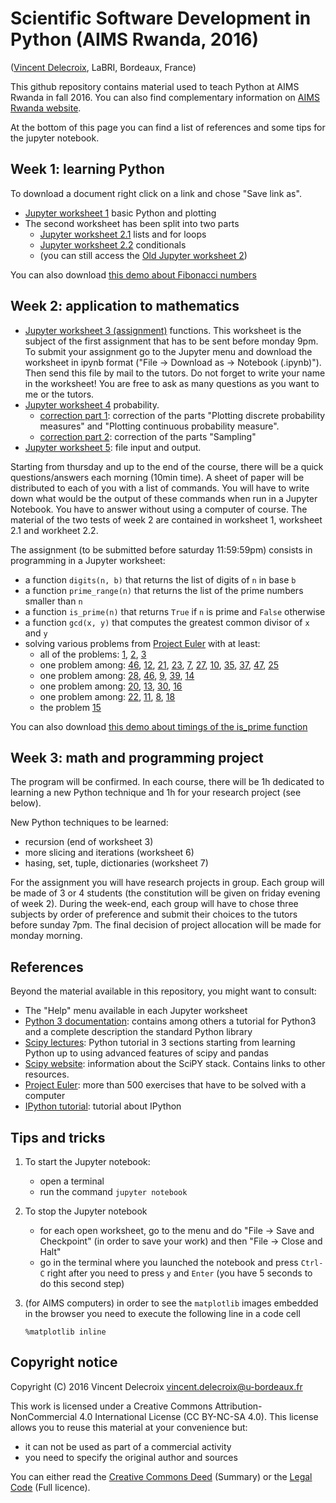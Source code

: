 Scientific Software Development in Python (AIMS Rwanda, 2016)
=============================================================
([Vincent Delecroix](http://www.labri.fr/perso/vdelecro/), LaBRI, Bordeaux, France)

This github repository contains material used to teach Python
at AIMS Rwanda in fall 2016. You can also find complementary information on
[AIMS Rwanda website](https://sites.google.com/a/aims.ac.rw/academic/scientific-software-development-in-python).

At the bottom of this page you can find a list of references and some tips
for the jupyter notebook.

Week 1: learning Python
-----------------------

To download a document right click on a link and chose "Save link as".

- [Jupyter worksheet 1](https://raw.githubusercontent.com/videlec/aims-python-rwanda-2016/master/worksheets/worksheet1.ipynb) basic Python and plotting
- The second worksheet has been split into two parts
    - [Jupyter worksheet 2.1](https://raw.githubusercontent.com/videlec/aims-python-rwanda-2016/master/worksheets/worksheet2.1.ipynb) lists and for loops
    - [Jupyter worksheet 2.2](https://raw.githubusercontent.com/videlec/aims-python-rwanda-2016/master/worksheets/worksheet2.2.ipynb) conditionals
    - (you can still access the [Old Jupyter worksheet 2](https://raw.githubusercontent.com/videlec/aims-python-rwanda-2016/master/worksheets/worksheet2.ipynb))

You can also download [this demo about Fibonacci numbers](https://raw.githubusercontent.com/videlec/aims-python-rwanda-2016/master/worksheets/fibonacci.ipynb) 

Week 2: application to mathematics
----------------------------------

- [Jupyter worksheet 3 (assignment)](https://raw.githubusercontent.com/videlec/aims-python-rwanda-2016/master/worksheets/worksheet3-assignment.ipynb) functions. This worksheet is the subject of the first assignment that has to be sent before monday 9pm. To submit your assignment go to the Jupyter menu and download the worksheet in ipynb format ("File -> Download as -> Notebook (.ipynb)"). Then send this file by mail to the tutors. Do not forget to write your name in the worksheet! You are free to ask as many questions as you want to me or the tutors.
- [Jupyter worksheet 4](https://raw.githubusercontent.com/videlec/aims-python-rwanda-2016/master/worksheets/worksheet4.ipynb) probability.
    - [correction part 1](https://raw.githubusercontent.com/videlec/aims-python-rwanda-2016/master/worksheets/worksheet4-1.pdf): correction of the parts "Plotting discrete probability measures" and "Plotting continuous probability measure".
    - [correction part 2](https://raw.githubusercontent.com/videlec/aims-python-rwanda-2016/master/worksheets/worksheet4-2.pdf): correction of the parts "Sampling"
- [Jupyter worksheet 5](https://raw.githubusercontent.com/videlec/aims-python-rwanda-2016/master/worksheets/worksheet5.ipynb): file input and output.

Starting from thursday and up to the end of the course, there will be a quick questions/answers each morning (10min time).
A sheet of paper will be distributed to each of you with a list of commands. You will have to write down what would be
the output of these commands when run in a Jupyter Notebook. You have to answer without using a computer of course. The material of
the two tests of week 2 are contained in worksheet 1, worksheet 2.1 and workheet 2.2.

The assignment (to be submitted before saturday 11:59:59pm) consists in programming in a Jupyter worksheet:
- a function `digits(n, b)` that returns the list of digits of `n` in base `b`
- a function `prime_range(n)` that returns the list of the prime numbers smaller than `n`
- a function `is_prime(n)` that returns `True` if `n` is prime and `False` otherwise
- a function `gcd(x, y)` that computes the greatest common divisor of `x` and `y`
- solving various problems from [Project Euler](https://projecteuler.net/) with at least:
   - all of the problems: [1](https://projecteuler.net/problem=1), [2](https://projecteuler.net/problem=2), [3](https://projecteuler.net/problem=3)
   - one problem among: [46](https://projecteuler.net/problem=46), [12](https://projecteuler.net/problem=12), [21](https://projecteuler.net/problem=21), [23](https://projecteuler.net/problem=23), [7](https://projecteuler.net/problem=7), [27](https://projecteuler.net/problem=27), [10](https://projecteuler.net/problem=10), [35](https://projecteuler.net/problem=35), [37](https://projecteuler.net/problem=37), [47](https://projecteuler.net/problem=47), [25](https://projecteuler.net/problem=25)
   - one problem among: [28](https://projecteuler.net/problem=28), [46](https://projecteuler.net/problem=46), [9](https://projecteuler.net/problem=9), [39](https://projecteuler.net/problem=39), [14](https://projecteuler.net/problem=14)
   - one problem among: [20](https://projecteuler.net/problem=20), [13](https://projecteuler.net/problem=13), [30](https://projecteuler.net/problem=30), [16](https://projecteuler.net/problem=16)
   - one problem among: [22](https://projecteuler.net/problem=22), [11](https://projecteuler.net/problem=11), [8](https://projecteuler.net/problem=8), [18](https://projecteuler.net/problem=18)
   - the problem [15](https://projecteuler.net/problem=15)


You can also download [this demo about timings of the is\_prime function](https://raw.githubusercontent.com/videlec/aims-python-rwanda-2016/master/worksheets/timings.ipynb) 

Week 3: math and programming project
------------------------------------

The program will be confirmed. In each course, there will be 1h dedicated to
learning a new Python technique and 1h for your research project (see below).

New Python techniques to be learned:

- recursion (end of worksheet 3)
- more slicing and iterations (worksheet 6)
- hasing, set, tuple, dictionaries (worksheet 7)

For the assignment you will have research projects in group. Each group will be
made of 3 or 4 students (the constitution will be given on friday evening of
week 2). During the week-end, each group will have to chose three subjects by
order of preference and submit their choices to the tutors before sunday 7pm.
The final decision of project allocation will be made for monday morning.

References
----------

Beyond the material available in this repository, you might want to consult:

- The "Help" menu available in each Jupyter worksheet
- [Python 3 documentation](https://docs.python.org/3/): contains among others a tutorial for Python3 and a complete description the standard Python library
- [Scipy lectures](http://www.scipy-lectures.org/): Python tutorial in 3 sections starting from learning Python up to using advanced features of scipy and pandas
- [Scipy website](http://scipy.org/): information about the SciPY stack. Contains links to other resources.
- [Project Euler](https://projecteuler.net/): more than 500 exercises that have to be solved with a computer
- [IPython tutorial](https://ipython.org/ipython-doc/3/interactive/tutorial.html): tutorial about IPython

Tips and tricks
---------------

1. To start the Jupyter notebook:

   - open a terminal
   - run the command `jupyter notebook`

2. To stop the Jupyter notebook

   - for each open worksheet, go to the menu and do "File -> Save and Checkpoint"
     (in order to save your work) and then "File -> Close and Halt"
   - go in the terminal where you launched the notebook and press `Ctrl-C` right
     after you need to press `y` and `Enter` (you have 5 seconds to do this
     second step)

3. (for AIMS computers) in order to see the `matplotlib` images
   embedded in the browser you need to execute the following line in a code cell

       %matplotlib inline

Copyright notice
----------------
Copyright (C) 2016 Vincent Delecroix <vincent.delecroix@u-bordeaux.fr>

This work is licensed under a Creative Commons Attribution-NonCommercial 4.0
International License (CC BY-NC-SA 4.0). This license allows you to reuse this
material at your convenience but:
 - it can not be used as part of a commercial activity
 - you need to specify the original author and sources

You can either read the
[Creative Commons Deed](https://creativecommons.org/licenses/by-nc-sa/4.0/)
(Summary) or the [Legal Code](https://creativecommons.org/licenses/by-nc-sa/4.0/legalcode)
(Full licence).

